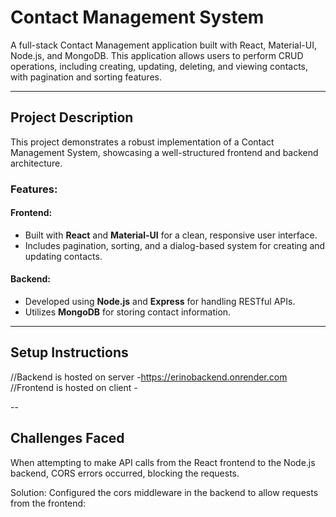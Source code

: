 # Contact Management System

A full-stack Contact Management application built with React, Material-UI, Node.js, and MongoDB. This application allows users to perform CRUD operations, including creating, updating, deleting, and viewing contacts, with pagination and sorting features.

---

## Project Description

This project demonstrates a robust implementation of a Contact Management System, showcasing a well-structured frontend and backend architecture.

### Features:

#### Frontend:
- Built with **React** and **Material-UI** for a clean, responsive user interface.
- Includes pagination, sorting, and a dialog-based system for creating and updating contacts.

#### Backend:
- Developed using **Node.js** and **Express** for handling RESTful APIs.
- Utilizes **MongoDB** for storing contact information.
---

## Setup Instructions
//Backend is hosted on server -https://erinobackend.onrender.com
//Frontend is hosted on client -

--

## Challenges Faced
When attempting to make API calls from the React frontend to the Node.js backend, CORS errors occurred, blocking the requests.

Solution:
Configured the cors middleware in the backend to allow requests from the frontend: